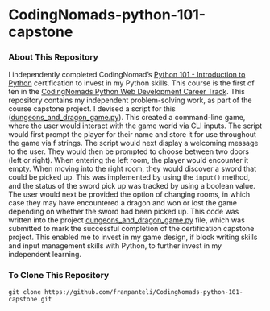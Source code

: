 # CodingNomads-python-101-capstone
### About This Repository
I independently completed CodingNomad’s [Python 101 - Introduction to Python](https://codingnomads.com/course/python-programming-101) certification to invest in my Python skills. This course is the first of ten in the [CodingNomads Python Web Development Career Track](https://codingnomads.com/career-track/python-web-development-learn-python-bootcamp). This repository contains my independent problem-solving work, as part of the course capstone project. I devised a script for this ([dungeons_and_dragon_game.py](https://github.com/franpanteli/CodingNomads-python-101-capstone/blob/main/dungeons_and_dragon_game.py)). This created a command-line game, where the user would interact with the game world via CLI inputs. The script would first prompt the player for their name and store it for use throughout the game via f strings. The script would next display a welcoming message to the user. They would then be prompted to choose between two doors (left or right). When entering the left room, the player would encounter it empty. When moving into the right room, they would discover a sword that could be picked up. This was implemented by using the `input()` method, and the status of the sword pick up was tracked by using a boolean value. The user would next be provided the option of changing rooms, in which case they may have encountered a dragon and won or lost the game depending on whether the sword had been picked up. This code was written into the project [dungeons_and_dragon_game.py](https://github.com/franpanteli/CodingNomads-python-101-capstone/blob/main/dungeons_and_dragon_game.py) file, which was submitted to mark the successful completion of the certification capstone project. This enabled me to invest in my game design, if block writing skills and input management skills with Python, to further invest in my independent learning.

### To Clone This Repository
```
git clone https://github.com/franpanteli/CodingNomads-python-101-capstone.git
```








